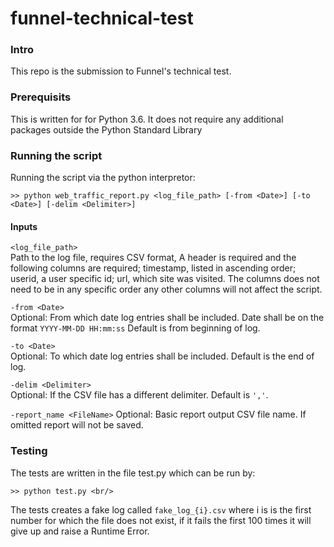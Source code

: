 # funnel-technical-test

### Intro <br/>
This repo is the submission to Funnel's technical test.

###  Prerequisits <br/>
This is written for for Python 3.6. It does not require any additional
packages outside the Python Standard Library

### Running the script <br/>
Running the script via the python interpretor:

`>> python web_traffic_report.py <log_file_path> [-from <Date>] [-to <Date>] [-delim <Delimiter>]`

#### Inputs<br/>
`<log_file_path>`        
  Path to the log file, requires CSV format, A header is required and the following columns are required; timestamp, listed in ascending order; userid, a user specific id; url, which site was visited. The columns does not need to be in any specific order any other columns will not affect the script.
                        
`-from <Date>`       
  Optional: From which date log entries shall be included. Date shall be on the format `YYYY-MM-DD HH:mm:ss` Default is from beginning of log.
  
`-to <Date>`       
  Optional: To which date log entries shall be included. Default is the end of log.
  
`-delim <Delimiter>`      
  Optional: If the CSV file has a different delimiter. Default is `','`.
  
`-report_name <FileName>` 
  Optional: Basic report output CSV file name. If omitted report will not be saved.

### Testing<br/>
The tests are written in the file test.py which can be run by:

`>> python test.py <br/>`

The tests creates a fake log called `fake_log_{i}.csv` where i is is the first number for which the file does not exist, if it fails the first 100 times it will give up and raise a Runtime Error.

